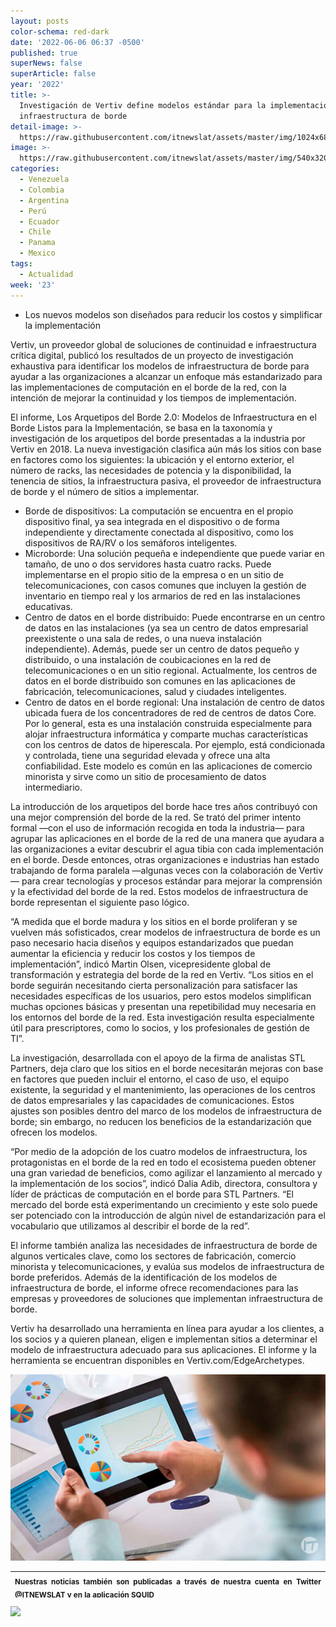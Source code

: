 ```yaml
---
layout: posts
color-schema: red-dark
date: '2022-06-06 06:37 -0500'
published: true
superNews: false
superArticle: false
year: '2022'
title: >-
  Investigación de Vertiv define modelos estándar para la implementación de
  infraestructura de borde 
detail-image: >-
  https://raw.githubusercontent.com/itnewslat/assets/master/img/1024x680/grafica-en-tablet-g.jpg
image: >-
  https://raw.githubusercontent.com/itnewslat/assets/master/img/540x320/grafica-en-tablet-p.jpg
categories:
  - Venezuela
  - Colombia
  - Argentina
  - Perú
  - Ecuador
  - Chile
  - Panama
  - Mexico
tags:
  - Actualidad
week: '23'
---
```

- Los nuevos modelos son diseñados para reducir los costos y simplificar la implementación

Vertiv, un proveedor global de soluciones de continuidad e infraestructura crítica digital, publicó los resultados de un proyecto de investigación exhaustiva para identificar los modelos de infraestructura de borde para ayudar a las organizaciones a alcanzar un enfoque más estandarizado para las implementaciones de computación en el borde de la red, con la intención de mejorar la continuidad y los tiempos de implementación.

El informe, Los Arquetipos del Borde 2.0: Modelos de Infraestructura en el Borde Listos para la Implementación, se basa en la taxonomía y investigación de los arquetipos del borde presentadas a la industria por Vertiv en 2018. La nueva investigación clasifica aún más los sitios con base en factores como los siguientes: la ubicación y el entorno exterior, el número de racks, las necesidades de potencia y la disponibilidad, la tenencia de sitios, la infraestructura pasiva, el proveedor de infraestructura de borde y el número de sitios a implementar.

- Borde de dispositivos: La computación se encuentra en el propio dispositivo final, ya sea integrada en el dispositivo o de forma independiente y directamente conectada al dispositivo, como los dispositivos de RA/RV o los semáforos inteligentes.
- Microborde: Una solución pequeña e independiente que puede variar en tamaño, de uno o dos servidores hasta cuatro racks. Puede implementarse en el propio sitio de la empresa o en un sitio de telecomunicaciones, con casos comunes que incluyen la gestión de inventario en tiempo real y los armarios de red en las instalaciones educativas.
- Centro de datos en el borde distribuido: Puede encontrarse en un centro de datos en las instalaciones (ya sea un centro de datos empresarial preexistente o una sala de redes, o una nueva instalación independiente). Además, puede ser un centro de datos pequeño y distribuido, o una instalación de coubicaciones en la red de telecomunicaciones o en un sitio regional. Actualmente, los centros de datos en el borde distribuido son comunes en las aplicaciones de fabricación, telecomunicaciones, salud y ciudades inteligentes.
- Centro de datos en el borde regional: Una instalación de centro de datos ubicada fuera de los concentradores de red de centros de datos Core. Por lo general, esta es una instalación construida especialmente para alojar infraestructura informática y comparte muchas características con los centros de datos de hiperescala. Por ejemplo, está condicionada y controlada, tiene una seguridad elevada y ofrece una alta confiabilidad. Este modelo es común en las aplicaciones de comercio minorista y sirve como un sitio de procesamiento de datos intermediario.

La introducción de los arquetipos del borde hace tres años contribuyó con una mejor comprensión del borde de la red. Se trató del primer intento formal —con el uso de información recogida en toda la industria— para agrupar las aplicaciones en el borde de la red de una manera que ayudara a las organizaciones a evitar descubrir el agua tibia con cada implementación en el borde. Desde entonces, otras organizaciones e industrias han estado trabajando de forma paralela —algunas veces con la colaboración de Vertiv— para crear tecnologías y procesos estándar para mejorar la comprensión y la efectividad del borde de la red. Estos modelos de infraestructura de borde representan el siguiente paso lógico.

“A medida que el borde madura y los sitios en el borde proliferan y se vuelven más sofisticados, crear modelos de infraestructura de borde es un paso necesario hacia diseños y equipos estandarizados que puedan aumentar la eficiencia y reducir los costos y los tiempos de implementación”, indicó Martin Olsen, vicepresidente global de transformación y estrategia del borde de la red en Vertiv. “Los sitios en el borde seguirán necesitando cierta personalización para satisfacer las necesidades específicas de los usuarios, pero estos modelos simplifican muchas opciones básicas y presentan una repetibilidad muy necesaria en los entornos del borde de la red. Esta investigación resulta especialmente útil para prescriptores, como lo socios, y los profesionales de gestión de TI”.

La investigación, desarrollada con el apoyo de la firma de analistas STL Partners, deja claro que los sitios en el borde necesitarán mejoras con base en factores que pueden incluir el entorno, el caso de uso, el equipo existente, la seguridad y el mantenimiento, las operaciones de los centros de datos empresariales y las capacidades de comunicaciones. Estos ajustes son posibles dentro del marco de los modelos de infraestructura de borde; sin embargo, no reducen los beneficios de la estandarización que ofrecen los modelos.

“Por medio de la adopción de los cuatro modelos de infraestructura, los protagonistas en el borde de la red en todo el ecosistema pueden obtener una gran variedad de beneficios, como agilizar el lanzamiento al mercado y la implementación de los socios”, indicó Dalia Adib, directora, consultora y líder de prácticas de computación en el borde para STL Partners. “El mercado del borde está experimentando un crecimiento y este solo puede ser potenciado con la introducción de algún nivel de estandarización para el vocabulario que utilizamos al describir el borde de la red”.

El informe también analiza las necesidades de infraestructura de borde de algunos verticales clave, como los sectores de fabricación, comercio minorista y telecomunicaciones, y evalúa sus modelos de infraestructura de borde preferidos. Además de la identificación de los modelos de infraestructura de borde, el informe ofrece recomendaciones para las empresas y proveedores de soluciones que implementan infraestructura de borde.

Vertiv ha desarrollado una herramienta en línea para ayudar a los clientes, a los socios y a quieren planean, eligen e implementan sitios a determinar el modelo de infraestructura adecuado para sus aplicaciones. El informe y la herramienta se encuentran disponibles en Vertiv.com/EdgeArchetypes. 

![](https://raw.githubusercontent.com/itnewslat/assets/master/img/540x320/grafica-en-tablet-p.jpg)

<table style="height: 42px;" width="569">
<tbody>
<tr>
<td style="text-align: justify;"><sub><strong>Nuestras noticias también son publicadas a través de nuestra cuenta en Twitter <a href="https://twitter.com/itnewslat?lang=es">@ITNEWSLAT</a> y en la aplicación <a href="https://squidapp.co/en/">SQUID</a></strong></sub></td>
</tr>
</tbody>
</table>

<img src="https://tracker.metricool.com/c3po.jpg?hash=56f88a41e39ab42c063cc51676587a04"/>